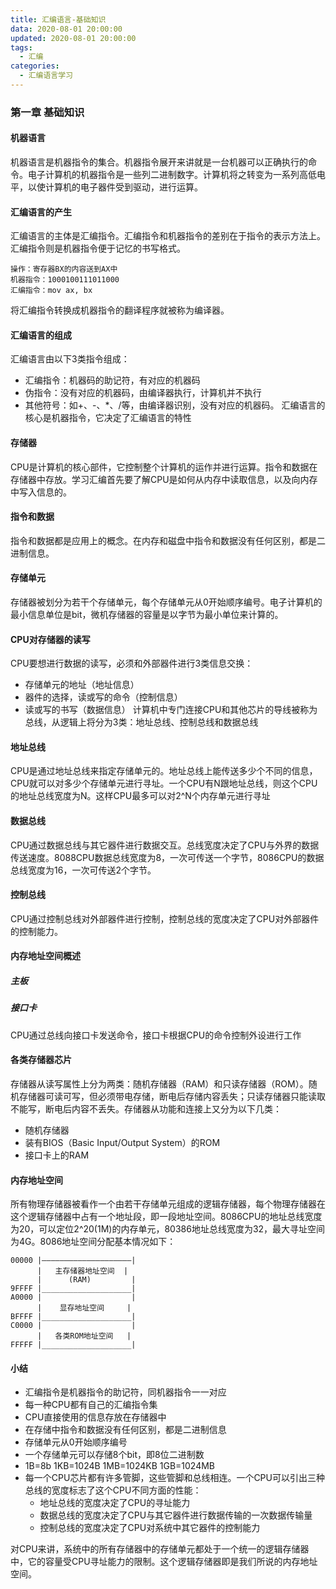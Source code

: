 ```yaml
---
title: 汇编语言-基础知识
data: 2020-08-01 20:00:00
updated: 2020-08-01 20:00:00
tags:
  - 汇编
categories:  
  - 汇编语言学习
---
```


### 第一章 基础知识

#### 机器语言

机器语言是机器指令的集合。机器指令展开来讲就是一台机器可以正确执行的命令。电子计算机的机器指令是一些列二进制数字。计算机将之转变为一系列高低电平，以使计算机的电子器件受到驱动，进行运算。

#### 汇编语言的产生

汇编语言的主体是汇编指令。汇编指令和机器指令的差别在于指令的表示方法上。汇编指令则是机器指令便于记忆的书写格式。
```
操作：寄存器BX的内容送到AX中
机器指令：1000100111011000
汇编指令：mov ax, bx
```
将汇编指令转换成机器指令的翻译程序就被称为编译器。

#### 汇编语言的组成

汇编语言由以下3类指令组成：
* 汇编指令：机器码的助记符，有对应的机器码
* 伪指令：没有对应的机器码，由编译器执行，计算机并不执行
* 其他符号：如+、-、*、/等，由编译器识别，没有对应的机器码。
汇编语言的核心是机器指令，它决定了汇编语言的特性

<!-- more -->

#### 存储器

CPU是计算机的核心部件，它控制整个计算机的运作并进行运算。指令和数据在存储器中存放。学习汇编首先要了解CPU是如何从内存中读取信息，以及向内存中写入信息的。

#### 指令和数据

指令和数据都是应用上的概念。在内存和磁盘中指令和数据没有任何区别，都是二进制信息。

#### 存储单元

存储器被划分为若干个存储单元，每个存储单元从0开始顺序编号。电子计算机的最小信息单位是bit，微机存储器的容量是以字节为最小单位来计算的。

#### CPU对存储器的读写

CPU要想进行数据的读写，必须和外部器件进行3类信息交换：
* 存储单元的地址（地址信息）
* 器件的选择，读或写的命令（控制信息）
* 读或写的书写（数据信息）
计算机中专门连接CPU和其他芯片的导线被称为总线，从逻辑上将分为3类：地址总线、控制总线和数据总线

#### 地址总线

CPU是通过地址总线来指定存储单元的。地址总线上能传送多少个不同的信息，CPU就可以对多少个存储单元进行寻址。一个CPU有N跟地址总线，则这个CPU的地址总线宽度为N。这样CPU最多可以对2^N个内存单元进行寻址

#### 数据总线

CPU通过数据总线与其它器件进行数据交互。总线宽度决定了CPU与外界的数据传送速度。8088CPU数据总线宽度为8，一次可传送一个字节，8086CPU的数据总线宽度为16，一次可传送2个字节。

#### 控制总线

CPU通过控制总线对外部器件进行控制，控制总线的宽度决定了CPU对外部器件的控制能力。

#### 内存地址空间概述

##### 主板

##### 接口卡

CPU通过总线向接口卡发送命令，接口卡根据CPU的命令控制外设进行工作

#### 各类存储器芯片

存储器从读写属性上分为两类：随机存储器（RAM）和只读存储器（ROM）。随机存储器可读可写，但必须带电存储，断电后存储内容丢失；只读存储器只能读取不能写，断电后内容不丢失。存储器从功能和连接上又分为以下几类：
* 随机存储器
* 装有BIOS（Basic Input/Output System）的ROM
* 接口卡上的RAM

#### 内存地址空间

所有物理存储器被看作一个由若干存储单元组成的逻辑存储器，每个物理存储器在这个逻辑存储器中占有一个地址段，即一段地址空间。8086CPU的地址总线宽度为20，可以定位2^20(1M)的内存单元，80386地址总线宽度为32，最大寻址空间为4G。8086地址空间分配基本情况如下：

```
00000 |————————————————————|
      |   主存储器地址空间  |
      |      (RAM)         |
9FFFF |____________________|
A0000 |                    |
      |    显存地址空间     |
BFFFF |____________________|
C0000 |                    |
      |   各类ROM地址空间   | 
FFFFF |____________________|   
```

#### 小结

* 汇编指令是机器指令的助记符，同机器指令一一对应
* 每一种CPU都有自己的汇编指令集
* CPU直接使用的信息存放在存储器中
* 在存储中指令和数据没有任何区别，都是二进制信息
* 存储单元从0开始顺序编号
* 一个存储单元可以存储8个bit，即8位二进制数
* 1B=8b 1KB=1024B 1MB=1024KB 1GB=1024MB
* 每一个CPU芯片都有许多管脚，这些管脚和总线相连。一个CPU可以引出三种总线的宽度标志了这个CPU不同方面的性能：
    * 地址总线的宽度决定了CPU的寻址能力
    * 数据总线的宽度决定了CPU与其它器件进行数据传输的一次数据传输量
    * 控制总线的宽度决定了CPU对系统中其它器件的控制能力

对CPU来讲，系统中的所有存储器中的存储单元都处于一个统一的逻辑存储器中，它的容量受CPU寻址能力的限制。这个逻辑存储器即是我们所说的内存地址空间。
